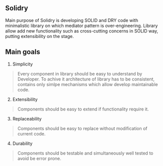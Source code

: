 ## Solidry
Main purpose of Solidry is developing SOLID and DRY code with minimalistic library on which mediator pattern is over-engineering. Library allow add new functionality such as cross-cutting concerns in SOLID way, putting extensibility on the stage.

## Main goals
1. Simplicity
>Every component in library should be easy to understand by Developer. To achive it architecture of library has to be consistent,      contains only simlpe mechanisms which allow develop maintainable code.

2. Extensibility
>Components should be easy to extend if functionality require it.  

3. Replaceability
>Components should be easy to replace without modification of current code.

4. Durability
>Components should be testable and simultaneously well tested to avoid be error prone.  
